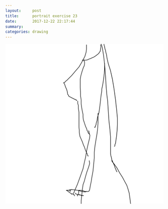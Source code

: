 ```yaml
---
layout:     post
title:      portrait exercise 23
date:       2017-12-22 22:17:44
summary:    
categories: drawing
---
```

![portrait exercise 23](/images/diary/portrait-exercise-23.png ".")

